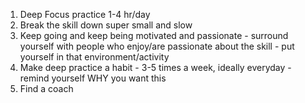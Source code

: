 1. Deep Focus practice 1-4 hr/day 
2. Break the skill down super small and slow 
3. Keep going and keep being motivated and passionate - surround yourself with people who enjoy/are passionate about the skill - put yourself in that environment/activity 
4. Make deep practice a habit - 3-5 times a week, ideally everyday - remind yourself WHY you want this 
5. Find a coach